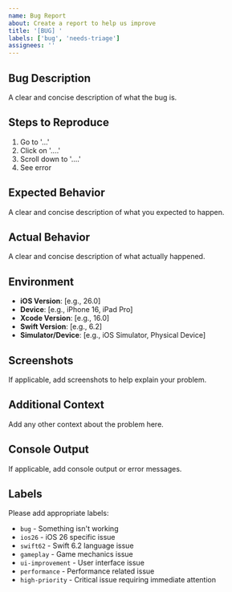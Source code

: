 ```yaml
---
name: Bug Report
about: Create a report to help us improve
title: '[BUG] '
labels: ['bug', 'needs-triage']
assignees: ''
---
```


## Bug Description
A clear and concise description of what the bug is.

## Steps to Reproduce
1. Go to '...'
2. Click on '....'
3. Scroll down to '....'
4. See error

## Expected Behavior
A clear and concise description of what you expected to happen.

## Actual Behavior
A clear and concise description of what actually happened.

## Environment
- **iOS Version**: [e.g., 26.0]
- **Device**: [e.g., iPhone 16, iPad Pro]
- **Xcode Version**: [e.g., 16.0]
- **Swift Version**: [e.g., 6.2]
- **Simulator/Device**: [e.g., iOS Simulator, Physical Device]

## Screenshots
If applicable, add screenshots to help explain your problem.

## Additional Context
Add any other context about the problem here.

## Console Output
If applicable, add console output or error messages.

## Labels
Please add appropriate labels:
- `bug` - Something isn't working
- `ios26` - iOS 26 specific issue
- `swift62` - Swift 6.2 language issue
- `gameplay` - Game mechanics issue
- `ui-improvement` - User interface issue
- `performance` - Performance related issue
- `high-priority` - Critical issue requiring immediate attention 